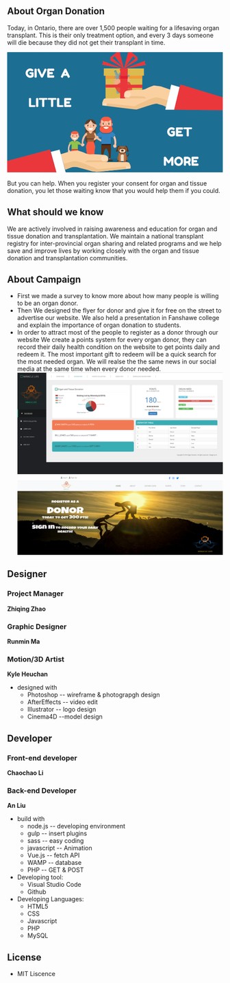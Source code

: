 
## About Organ Donation
Today, in Ontario, there are over 1,500 people waiting for a 
lifesaving organ transplant. This is their only treatment option, 
and every 3 days someone will die because they did not get their 
transplant in time.

![image](https://github.com/an-liu1/AL_CCL_KH_RMM_ZQZ_Organ_Donation_Project/raw/dev.zhiqing/poster/p4.png)

But you can help. When you register your consent for organ and 
tissue donation, you let those waiting know that you would
help them if you could.

## What should we know

We are actively involved in raising awareness and education for organ and tissue donation and transplantation. We maintain a national transplant registry for inter-provincial organ sharing and related programs and we help save and improve lives by working closely with the organ and tissue donation and transplantation communities.

## About Campaign
* First we made a survey to know more about how many people is willing to be an organ donor.<br>
* Then We designed the flyer for donor and give it for free on the street to advertise our website. We also held a presentation in Fanshawe college and explain the importance of organ donation to students.<br>
* In order to attract most of the people to register as a donor through our website
We create a points system for every organ donor, they can record their daily health condition on the website to get points daily and redeem it. The most important gift to redeem will be a quick search for the most needed organ. We will realse the the same news in our social media at the same time when every donor needed.
![image](https://github.com/an-liu1/AL_CCL_KH_RMM_ZQZ_Organ_Donation_Project/raw/dev.zhiqing/poster/points.PNG)
![image](https://github.com/an-liu1/AL_CCL_KH_RMM_ZQZ_Organ_Donation_Project/blob/master/Public/Home/Images/read.png)




## Designer
### Project Manager
**Zhiqing Zhao**
### Graphic Designer 
**Runmin Ma**
### Motion/3D Artist 
**Kyle Heuchan**
* designed with
  * Photoshop  -- wireframe & photograpgh design
  * AfterEffects -- video edit
  * Illustrator -- logo design
  * Cinema4D --model design
## Developer
### Front-end developer
**Chaochao Li**
### Back-end Developer
**An Liu**
* build with
  * node.js -- developing environment
  * gulp -- insert plugins
  * sass -- easy coding
  * javascript -- Animation
  * Vue.js -- fetch API
  * WAMP -- database
  * PHP -- GET & POST
* Developing tool:
  * Visual Studio Code
  * Github
* Developing Languages:
  * HTML5
  * CSS
  * Javascript
  * PHP
  * MySQL


## License
* MIT Liscence

